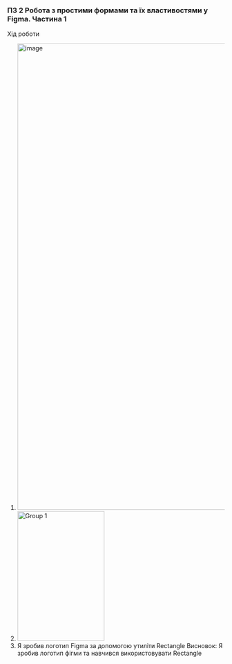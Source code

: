 ### ПЗ 2 Робота з простими формами та їх властивостями у Figma. Частина 1
Хід роботи
1) <img width="969" height="1080" alt="image" src="https://github.com/user-attachments/assets/3742cd2c-d0e9-4197-9c56-74bade6e0619" />
2) <img width="201" height="300" alt="Group 1" src="https://github.com/user-attachments/assets/dda14e63-9cb6-48aa-96c2-69cd93f98f4b" />
3) Я зробив логотип Figma за допомогою утиліти Rectangle
Висновок: Я зробив логотип фігми та навчився використовувати Rectangle
